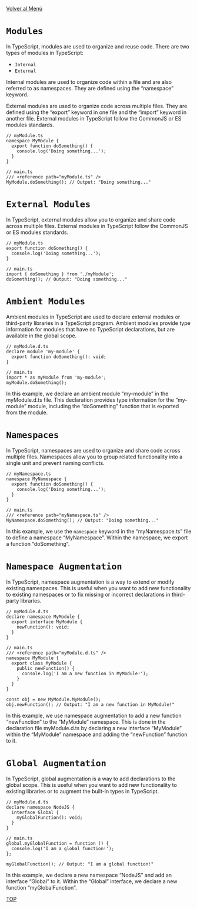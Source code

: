 [Volver al Menú](../root.md)

# `Modules`

In TypeScript, modules are used to organize and reuse code. There are two types of modules in TypeScript:

- `Internal`
- `External`

Internal modules are used to organize code within a file and are also referred to as namespaces. They are defined using the “namespace” keyword.

External modules are used to organize code across multiple files. They are defined using the “export” keyword in one file and the “import” keyword in another file. External modules in TypeScript follow the CommonJS or ES modules standards.

```
// myModule.ts
namespace MyModule {
  export function doSomething() {
    console.log('Doing something...');
  }
}

// main.ts
/// <reference path="myModule.ts" />
MyModule.doSomething(); // Output: "Doing something..."
```

# `External Modules`

In TypeScript, external modules allow you to organize and share code across multiple files. External modules in TypeScript follow the CommonJS or ES modules standards.

```
// myModule.ts
export function doSomething() {
  console.log('Doing something...');
}

// main.ts
import { doSomething } from './myModule';
doSomething(); // Output: "Doing something..."
```

# `Ambient Modules`

Ambient modules in TypeScript are used to declare external modules or third-party libraries in a TypeScript program. Ambient modules provide type information for modules that have no TypeScript declarations, but are available in the global scope.

```
// myModule.d.ts
declare module 'my-module' {
  export function doSomething(): void;
}

// main.ts
import * as myModule from 'my-module';
myModule.doSomething();
```

In this example, we declare an ambient module “my-module” in the myModule.d.ts file. This declaration provides type information for the “my-module” module, including the “doSomething” function that is exported from the module.

# `Namespaces`

In TypeScript, namespaces are used to organize and share code across multiple files. Namespaces allow you to group related functionality into a single unit and prevent naming conflicts.

```
// myNamespace.ts
namespace MyNamespace {
  export function doSomething() {
    console.log('Doing something...');
  }
}

// main.ts
/// <reference path="myNamespace.ts" />
MyNamespace.doSomething(); // Output: "Doing something..."
```

In this example, we use the `namespace` keyword in the “myNamespace.ts” file to define a namespace “MyNamespace”. Within the namespace, we export a function “doSomething”.

# `Namespace Augmentation`

In TypeScript, namespace augmentation is a way to extend or modify existing namespaces. This is useful when you want to add new functionality to existing namespaces or to fix missing or incorrect declarations in third-party libraries.

```
// myModule.d.ts
declare namespace MyModule {
  export interface MyModule {
    newFunction(): void;
  }
}

// main.ts
/// <reference path="myModule.d.ts" />
namespace MyModule {
  export class MyModule {
    public newFunction() {
      console.log('I am a new function in MyModule!');
    }
  }
}

const obj = new MyModule.MyModule();
obj.newFunction(); // Output: "I am a new function in MyModule!"
```

In this example, we use namespace augmentation to add a new function “newFunction” to the “MyModule” namespace. This is done in the declaration file myModule.d.ts by declaring a new interface “MyModule” within the “MyModule” namespace and adding the “newFunction” function to it.

# `Global Augmentation`

In TypeScript, global augmentation is a way to add declarations to the global scope. This is useful when you want to add new functionality to existing libraries or to augment the built-in types in TypeScript.

```
// myModule.d.ts
declare namespace NodeJS {
  interface Global {
    myGlobalFunction(): void;
  }
}

// main.ts
global.myGlobalFunction = function () {
  console.log('I am a global function!');
};

myGlobalFunction(); // Output: "I am a global function!"
```

In this example, we declare a new namespace “NodeJS” and add an interface “Global” to it. Within the “Global” interface, we declare a new function “myGlobalFunction”.



[TOP](#modules)